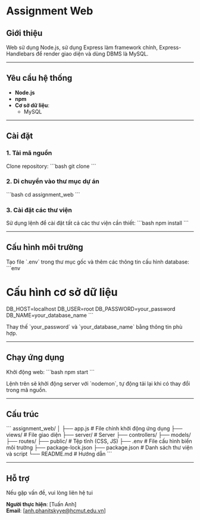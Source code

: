 
# Assignment Web

## Giới thiệu
Web sử dụng Node.js, sử dụng Express làm framework chính, Express-Handlebars để render giao diện và dùng DBMS là MySQL.

---

## Yêu cầu hệ thống
- **Node.js**
- **npm** 
- **Cơ sở dữ liệu**:
  - MySQL

---

## Cài đặt

### 1. Tải mã nguồn
Clone repository:
\`\`\`bash
git clone <repository-url>
\`\`\`

### 2. Di chuyển vào thư mục dự án
\`\`\`bash
cd assignment_web
\`\`\`

### 3. Cài đặt các thư viện
Sử dụng lệnh để cài đặt tất cả các thư viện cần thiết:
\`\`\`bash
npm install
\`\`\`

---

## Cấu hình môi trường
Tạo file \`.env\` trong thư mục gốc và thêm các thông tin cấu hình database:
\`\`\`env
# Cấu hình cơ sở dữ liệu
DB_HOST=localhost
DB_USER=root
DB_PASSWORD=your_password
DB_NAME=your_database_name
\`\`\`

Thay thế \`your_password\` và \`your_database_name\` bằng thông tin phù hợp.

---

## Chạy ứng dụng

Khởi động web:
\`\`\`bash
npm start
\`\`\`

Lệnh trên sẽ khởi động server với \`nodemon\`, tự động tải lại khi có thay đổi trong mã nguồn.

---

## Cấu trúc
\`\`\`
assignment_web/
│
├── app.js                  # File chính khởi động ứng dụng
├── views/                  # File giao diện
├── server/                 # Server
    ├── controllers/
    ├── models/ 
    ├── routes/
├── public/                 # Tệp tĩnh (CSS, JS)
├── .env                    # File cấu hình biến môi trường
├── package-lock.json
├── package.json            # Danh sách thư viện và script
└── README.md               # Hướng dẫn
\`\`\`

---

## Hỗ trợ
Nếu gặp vấn đề, vui lòng liên hệ tui

**Người thực hiện**: [Tuấn Anh]  
**Email**: [anh.phanitskyye@hcmut.edu.vn]
